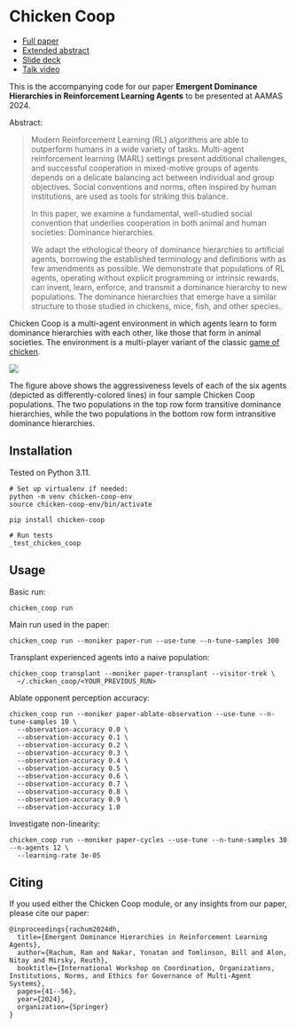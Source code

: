 # Chicken Coop

* [Full paper](https://r.rachum.com/dh-paper)
* [Extended abstract](https://r.rachum.com/dh-ea-paper)
* [Slide deck](https://r.rachum.com/dh-deck)
* [Talk video](https://r.rachum.com/dh-video)

This is the accompanying code for our paper **Emergent Dominance Hierarchies in Reinforcement Learning Agents** to be presented at AAMAS 2024.

Abstract:

> Modern Reinforcement Learning (RL) algorithms are able to outperform humans in a wide variety of tasks. Multi-agent reinforcement learning (MARL) settings present additional challenges, and successful cooperation in mixed-motive groups of agents depends on a delicate balancing act between individual and group objectives. Social conventions and norms, often inspired by human institutions, are used as tools for striking this balance.
>
> In this paper, we examine a fundamental, well-studied social convention that underlies cooperation in both animal and human societies: Dominance hierarchies.
>
> We adapt the ethological theory of dominance hierarchies to artificial agents, borrowing the established terminology and definitions with as few amendments as possible. We demonstrate that populations of RL agents, operating without explicit programming or intrinsic rewards, can invent, learn, enforce, and transmit a dominance hierarchy to new populations. The dominance hierarchies that emerge have a similar structure to those studied in chickens, mice, fish, and other species.

Chicken Coop is a multi-agent environment in which agents learn to form dominance hierarchies with each other, like those that form in animal societies. The environment is a multi-player variant of the classic [game of chicken](https://en.wikipedia.org/wiki/Chicken_(game)).

![](https://i.imgur.com/XNMFhAr.png)

The figure above shows the aggressiveness levels of each of the six agents (depicted as differently-colored lines) in four sample Chicken Coop populations. The two populations in the top row form transitive dominance hierarchies, while the two populations in the bottom row form intransitive dominance hierarchies.

## Installation

Tested on Python 3.11.

```
# Set up virtualenv if needed:
python -m venv chicken-coop-env
source chicken-coop-env/bin/activate

pip install chicken-coop

# Run tests
_test_chicken_coop
```

## Usage


Basic run:

```
chicken_coop run
```

Main run used in the paper:

```
chicken_coop run --moniker paper-run --use-tune --n-tune-samples 300
```

Transplant experienced agents into a naive population:

```
chicken_coop transplant --moniker paper-transplant --visitor-trek \
  ~/.chicken_coop/<YOUR_PREVIOUS_RUN>
```

Ablate opponent perception accuracy:

```
chicken_coop run --moniker paper-ablate-observation --use-tune --n-tune-samples 10 \
  --observation-accuracy 0.0 \
  --observation-accuracy 0.1 \
  --observation-accuracy 0.2 \
  --observation-accuracy 0.3 \
  --observation-accuracy 0.4 \
  --observation-accuracy 0.5 \
  --observation-accuracy 0.6 \
  --observation-accuracy 0.7 \
  --observation-accuracy 0.8 \
  --observation-accuracy 0.9 \
  --observation-accuracy 1.0
```

Investigate non-linearity:

```
chicken_coop run --moniker paper-cycles --use-tune --n-tune-samples 30 --n-agents 12 \
  --learning-rate 3e-05
```

## Citing

If you used either the Chicken Coop module, or any insights from our paper, please cite our paper:

```
@inproceedings{rachum2024dh,
  title={Emergent Dominance Hierarchies in Reinforcement Learning Agents},
  author={Rachum, Ram and Nakar, Yonatan and Tomlinson, Bill and Alon, Nitay and Mirsky, Reuth},
  booktitle={International Workshop on Coordination, Organizations, Institutions, Norms, and Ethics for Governance of Multi-Agent Systems},
  pages={41--56},
  year={2024},
  organization={Springer}
}
```
